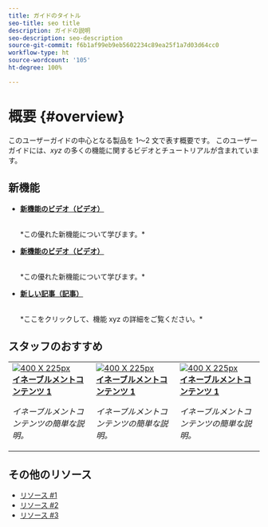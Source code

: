 ```yaml
---
title: ガイドのタイトル
seo-title: seo title
description: ガイドの説明
seo-description: seo-description
source-git-commit: f6b1af99eb9eb5602234c89ea25f1a7d03d64cc0
workflow-type: ht
source-wordcount: '105'
ht-degree: 100%

---
```



# 概要 {#overview}

このユーザーガイドの中心となる製品を 1～2 文で表す概要です。 このユーザーガイドには、*xyz* の多くの機能に関するビデオとチュートリアルが含まれています。

## 新機能

* **[新機能のビデオ（ビデオ）](README.md)**

   <br>
   *この優れた新機能について学びます。*

* **[新機能のビデオ（ビデオ）](README.md)**

   <br>
   *この優れた新機能について学びます。*

* **[新しい記事（記事）](README.md)**

   <br>
   *ここをクリックして、機能 xyz の詳細をご覧ください。*

## スタッフのおすすめ

<table>
<tr>
  <td>
    <a href="#">
      <img alt="400 X 225px" src="myimage.png" />
    </a>
    <div>
      <a href="#">
    <strong>イネーブルメントコンテンツ 1</strong>
    </a>
    </div>
    <p>
    <em>イネーブルメントコンテンツの簡単な説明。</em>
    <p>
  </td>
   <td>
    <a href="#">
      <img alt="400 X 225px" src="myimage.png" />
    </a>
    <div>
      <a href="#">
    <strong>イネーブルメントコンテンツ 1</strong>
    </a>
    </div>
    <p>
    <em>イネーブルメントコンテンツの簡単な説明。</em>
    <p>
  </td>
  <td>
    <a href="#">
      <img alt="400 X 225px" src="myimage.png" />
    </a>
    <div>
      <a href="#">
    <strong>イネーブルメントコンテンツ 1</strong>
    </a>
    </div>
    <p>
    <em>イネーブルメントコンテンツの簡単な説明。</em>
    <p>
  </td>
</tr>
</table>

## その他のリソース

* [リソース #1](README.md)
* [リソース #2](README.md)
* [リソース #3](README.md)
